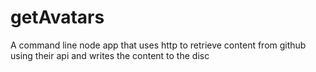 # getAvatars
A command line node app that uses http to retrieve content from github using their api and writes the content to the disc
